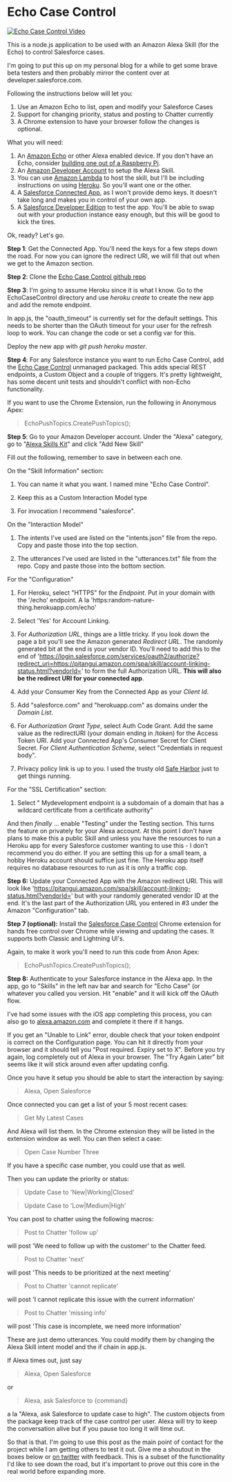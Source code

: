 Echo Case Control
=================

[![Echo Case Control Video](https://www.youtube.com/watch?v=pzCuRf7Bd8w)](https://www.youtube.com/watch?v=pzCuRf7Bd8w)



This is a node.js application to be used with an Amazon Alexa Skill (for the Echo) to control Salesforce cases.

I'm going to put this up on my personal blog for a while to get some brave beta testers and then probably mirror the content over at developer.salesforce.com.

Following the instructions below will let you:

1. Use an Amazon Echo to list, open and modify your Salesforce Cases
2. Support for changing priority, status and posting to Chatter currently
3. A Chrome extension to have your browser follow the changes is optional.

What you will need:

1. An [Amazon Echo](http://www.amazon.com/gp/product/B00X4WHP5E?tag=googhydr-20&hvadid=78570979279&hvpos=1t1&hvexid=&hvnetw=g&hvrand=4522819249534712709&hvpone=&hvptwo=&hvqmt=b&hvdev=c&ref=pd_sl_11vaentyzr_b) or other Alexa enabled device.  If you don't have an Echo, consider [building one out of a Raspberry Pi](https://github.com/amzn/alexa-avs-raspberry-pi/blob/master/README.md).
2. An [Amazon Developer Account](http://developer.amazon.com/) to setup the Alexa Skill.
3. You can use [Amazon Lambda](http://aws.amazon.com/lambda/) to host the skill, but I'll be including instructions on using [Heroku](https://dashboard.heroku.com/).  So you'll want one or the other.
4. A [Salesforce Connected App](https://developer.salesforce.com/page/Connected_Apps), as I won't provide demo keys.  It doesn't take long and makes you in control of your own app.
5. A [Salesforce Developer Edition](http://developer.salesforce.com/signup) to test the app.  You'll be able to swap out with your production instance easy enough, but this will be good to kick the tires.

Ok, ready?  Let's go.

**Step 1**: Get the Connected App.  You'll need the keys for a few steps down the road.  For now you can ignore the redirect URI, we will fill that out when we get to the Amazon section.

**Step 2**: Clone the [Echo Case Control github repo](https://github.com/joshbirk/EchoCaseControl)

**Step 3**: I'm going to assume Heroku since it is what I know.  Go to the EchoCaseControl directory and use *heroku create* to create the new app and add the remote endpoint.  

In app.js, the "oauth_timeout" is currently set for the default settings.  This needs to be shorter than the OAuth timeout for your user for the refresh loop to work.  You can change the code or set a config var for this.

Deploy the new app with *git push heroku master*.

**Step 4**: For any Salesforce instance you want to run Echo Case Control, add the [Echo Case Control](https://login.salesforce.com/packaging/installPackage.apexp?p0=04t37000000ANA4) unmanaged packaged.  This adds special REST endpoints, a Custom Object and a couple of triggers.  It's pretty lightweight, has some decent unit tests and shouldn't conflict with non-Echo functionality.

If you want to use the Chrome Extension, run the following in Anonymous Apex:

>EchoPushTopics.CreatePushTopics();

**Step 5**: Go to your Amazon Developer account.  Under the "Alexa" category, go to "[Alexa Skills Kit](https://developer.amazon.com/edw/home.html#/skills/list)" and click "Add New Skill"

Fill out the following, remember to save in between each one.

On the "Skill Information" section:

1. You can name it what you want.  I named mine "Echo Case Control".

2. Keep this as a Custom Interaction Model type

3. For invocation I recommend "salesforce".

On the "Interaction Model"

1. The intents I've used are listed on the "intents.json" file from the repo.  Copy and paste those into the top section.

2. The utterances I've used are listed in the "utterances.txt" file from the repo.  Copy and paste those into the bottom section.

For the "Configuration"

1. For Heroku, select "HTTPS" for the *Endpoint*.  Put in your domain with the '/echo' endpoint.  A la 'https:random-nature-thing.herokuapp.com/echo'

2. Select 'Yes' for Account Linking.

3. For  *Authorization URL*, things are a little tricky.  If you look down the page a bit you'll see the Amazon generated *Redirect URL*.  The randomly generated bit at the end is your vendor ID.  You'll need to add this to the end of 'https://login.salesforce.com/services/oauth2/authorize?redirect_uri=https://pitangui.amazon.com/spa/skill/account-linking-status.html?vendorId=' to form the full Authorization URL.  **This will also be the redirect URI for your connected app**.  

4. Add your Consumer Key from the Connected App as your *Client Id*.

5. Add "salesforce.com" and "herokuapp.com" as domains under the *Domain List*.

6. For *Authorization Grant Type*, select Auth Code Grant.  Add the same value as the redirectURI (your domain ending in /token) for the Access Token URI.  Add your Connected App's Consumer Secret for Client Secret.  For *Client Authentication Scheme*, select "Credentials in request body".

7. Privacy policy link is up to you.  I used the trusty old [Safe Harbor](http://investor.salesforce.com/about-us/investor/safe-harbor-statement/) just to get things running.

For the "SSL Certification" section:

1. Select " Mydevelopment endpoint is a subdomain of a domain that has a wildcard certificate from a certificate authority"

And then *finally* ... enable "Testing" under the Testing section.  This turns the feature on privately for your Alexa account.  At this point I don't have plans to make this a public Skill and unless you have the resources to run a Heroku app for every Salesforce customer wanting to use this - I don't recommend you do either.  If you are setting this up for a small team, a hobby Heroku account should suffice just fine.  The Heroku app itself requires no database resources to run as it is only a traffic cop. 

**Step 6:** Update your Connected App with the Amazon redirect URI. This will look like 'https://pitangui.amazon.com/spa/skill/account-linking-status.html?vendorId=' but with your randomly generated vendor ID at the end.  It's the last part of the Authorization URL you entered in #3 under the Amazon "Configuration" tab.

**Step 7 (optional):** Install the [Salesforce Case Control](https://chrome.google.com/webstore/detail/salesforce-echo-case-cont/jgehjigfmmdedecnalcjpkjbhlfcichb) Chrome extension for hands free control over Chrome while viewing and updating the cases.  It supports both Classic and Lightning UI's.

Again, to make it work you'll need to run this code from Anon Apex:

>EchoPushTopics.CreatePushTopics();


**Step 8:** Authenticate to your Salesforce instance in the Alexa app.  In the app, go to "Skills" in the left nav bar and search for "Echo Case" (or whatever you called you version.  Hit "enable" and it will kick off the OAuth flow.  

I've had some issues with the iOS app completing this process, you can also go to [alexa.amazon.com](https://alexa.amazon.com) and complete it there if it hangs.

If you get an "Unable to Link" error, double check that your token endpoint is correct on the Configuration page.  You can hit it directly from your browser and it should tell you "Post required.  Expiry set to X".  Before you try again, log completely out of Alexa in your browser.  The "Try Again Later" bit seems like it will stick around even after updating config.

Once you have it setup you should be able to start the interaction by saying:

>Alexa, Open Salesforce

Once connected you can get a list of your 5 most recent cases:

>Get My Latest Cases

And Alexa will list them.  In the Chrome extension they will be listed in the extension window as well.  You can then select a case:

>Open Case Number Three

If you have a specific case number, you could use that as well.

Then you can update the priority or status:

>Update Case to 'New|Working|Closed'

>Update Case to 'Low|Medium|High'

You can post to chatter using the following macros:

>Post to Chatter 'follow up'

will post 'We need to follow up with the customer' to the Chatter feed.

>Post to Chatter 'next'

will post 'This needs to be prioritized at the next meeting'

>Post to Chatter 'cannot replicate'

will post 'I cannot replicate this issue with the current information'

>Post to Chatter 'missing info'

will post 'This case is incomplete, we need more information'

These are just demo utterances.  You could modify them by changing the Alexa Skill intent model and the if chain in app.js.

If Alexa times out, just say 

>Alexa, Open Salesforce

or 

>Alexa, ask Salesforce to {command}

a la "Alexa, ask Salesforce to update case to high".  The custom objects from the package keep track of the case control per user.  Alexa will try to keep the conversation alive but if you pause too long it will time out.

So that is that.  I'm going to use this post as the main point of contact for the project while I am getting others to test it out.  Give me a shoutout in the boxes below or [on twitter](http://twitter.com/joshbirk) with feedback.  This is a subset of the functionality I'd like to see down the road, but it's important to prove out this core in the real world before expanding more.




